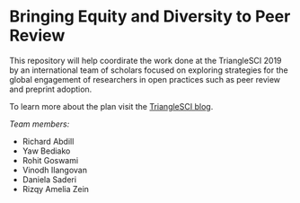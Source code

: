 # Bringing Equity and Diversity to Peer Review

This repository will help coordirate the work done at the TriangleSCI 2019 by an international team of scholars focused on exploring
strategies for the global engagement of researchers in open practices such as peer review and preprint adoption. 

To learn more about the plan visit the [TriangleSCI blog](https://trianglesci.org/2019/07/25/bringing-equity-and-diversity-to-peer-review/).

*Team members:*

* Richard Abdill
* Yaw Bediako
* Rohit Goswami
* Vinodh Ilangovan
* Daniela Saderi
* Rizqy Amelia Zein
